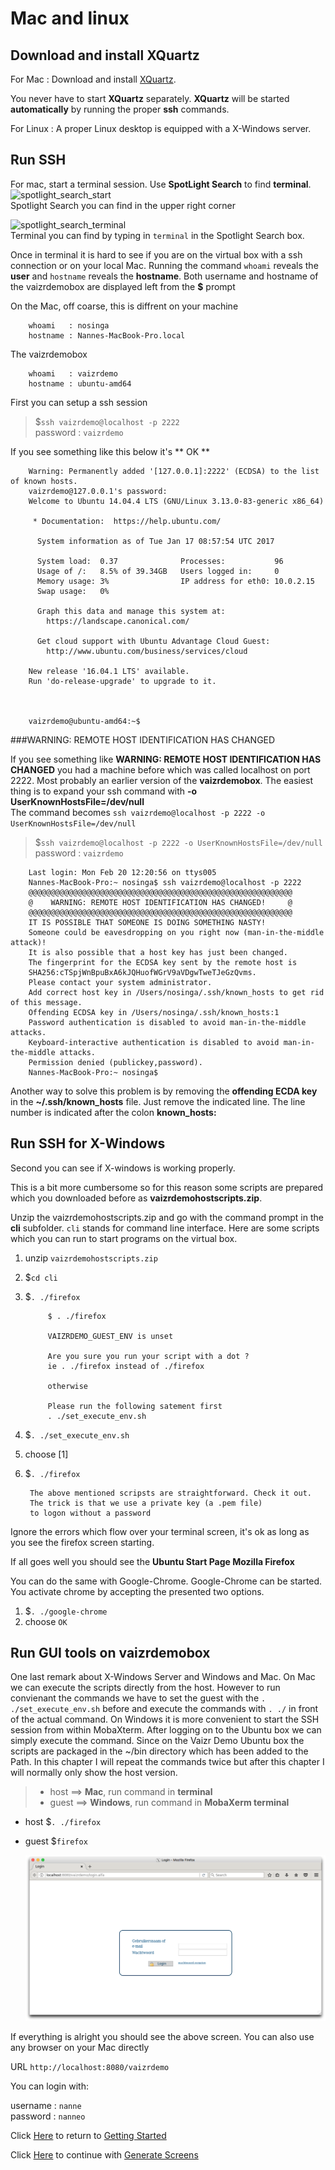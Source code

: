 # Mac and linux

## Download and install XQuartz

For Mac : Download and install <a href='https://www.xquartz.org/' target='_blank'>XQuartz</a>.  

You never have to start **XQuartz** separately. **XQuartz** will be started **automatically** by running the proper **ssh** commands.  

For Linux : A proper Linux desktop is equipped with a X-Windows server.

## Run SSH

For mac, start a terminal session. Use **SpotLight Search** to find **terminal**. 
![spotlight_search_start](./../../images/spotlight_search_start.png)  
Spotlight Search you can find in the upper right corner  


![spotlight_search_terminal](./../../images/spotlight_search_terminal.png)  
Terminal you can find by typing in `terminal` in the Spotlight Search box.

Once in terminal it is hard to see if you are on the virtual box with a ssh connection or on your local Mac. Running the command `whoami` reveals the **user** and `hostname` reveals the **hostname**. Both username and hostname of the vaizrdemobox are displayed left from the **$** prompt 

On the Mac, off coarse, this is diffrent on your machine

        whoami   : nosinga
        hostname : Nannes-MacBook-Pro.local

The vaizrdemobox

        whoami   : vaizrdemo
        hostname : ubuntu-amd64

First you can setup a ssh session  
> $`ssh vaizrdemo@localhost -p 2222`  
> password : `vaizrdemo`

If you see something like this below it's ** OK **

        Warning: Permanently added '[127.0.0.1]:2222' (ECDSA) to the list of known hosts.
        vaizrdemo@127.0.0.1's password:
        Welcome to Ubuntu 14.04.4 LTS (GNU/Linux 3.13.0-83-generic x86_64)

         * Documentation:  https://help.ubuntu.com/

          System information as of Tue Jan 17 08:57:54 UTC 2017

          System load:  0.37              Processes:           96
          Usage of /:   8.5% of 39.34GB   Users logged in:     0
          Memory usage: 3%                IP address for eth0: 10.0.2.15
          Swap usage:   0%

          Graph this data and manage this system at:
            https://landscape.canonical.com/

          Get cloud support with Ubuntu Advantage Cloud Guest:
            http://www.ubuntu.com/business/services/cloud

        New release '16.04.1 LTS' available.
        Run 'do-release-upgrade' to upgrade to it.



        vaizrdemo@ubuntu-amd64:~$

###WARNING: REMOTE HOST IDENTIFICATION HAS CHANGED

If you see something like **WARNING: REMOTE HOST IDENTIFICATION HAS CHANGED** you had a machine before which was called localhost on port 2222. Most probably an earlier version of the **vaizrdemobox**.  The easiest thing is to expand your ssh command with **-o UserKnownHostsFile=/dev/null**  
The command becomes `ssh vaizrdemo@localhost -p 2222 -o UserKnownHostsFile=/dev/null`

> $`ssh vaizrdemo@localhost -p 2222 -o UserKnownHostsFile=/dev/null`  
> password : `vaizrdemo`


        Last login: Mon Feb 20 12:20:56 on ttys005
        Nannes-MacBook-Pro:~ nosinga$ ssh vaizrdemo@localhost -p 2222
        @@@@@@@@@@@@@@@@@@@@@@@@@@@@@@@@@@@@@@@@@@@@@@@@@@@@@@@@@@@
        @    WARNING: REMOTE HOST IDENTIFICATION HAS CHANGED!     @
        @@@@@@@@@@@@@@@@@@@@@@@@@@@@@@@@@@@@@@@@@@@@@@@@@@@@@@@@@@@
        IT IS POSSIBLE THAT SOMEONE IS DOING SOMETHING NASTY!
        Someone could be eavesdropping on you right now (man-in-the-middle attack)!
        It is also possible that a host key has just been changed.
        The fingerprint for the ECDSA key sent by the remote host is
        SHA256:cTSpjWnBpuBxA6kJQHuofWGrV9aVDgwTweTJeGzQvms.
        Please contact your system administrator.
        Add correct host key in /Users/nosinga/.ssh/known_hosts to get rid of this message.
        Offending ECDSA key in /Users/nosinga/.ssh/known_hosts:1
        Password authentication is disabled to avoid man-in-the-middle attacks.
        Keyboard-interactive authentication is disabled to avoid man-in-the-middle attacks.
        Permission denied (publickey,password).
        Nannes-MacBook-Pro:~ nosinga$ 

Another way to solve this problem is by removing the **offending ECDA key** in the **~/.ssh/known_hosts** file. Just remove the indicated line. The line number is indicated after the colon **known_hosts:**


## Run SSH for X-Windows
Second you can see if X-windows is working properly.  

This is a bit more cumbersome so for this reason some scripts are prepared which you downloaded before as **vaizrdemohostscripts.zip**.  

Unzip the vaizrdemohostscripts.zip and go with the command prompt in the **cli** subfolder. `cli` stands for command line interface. Here are some scripts which you can run to start programs on the virtual box.

1. unzip `vaizrdemohostscripts.zip`
2. $`cd cli`
3. $`. ./firefox`

            $ . ./firefox

            VAIZRDEMO_GUEST_ENV is unset

            Are you sure you run your script with a dot ?
            ie . ./firefox instead of ./firefox

            otherwise

            Please run the following satement first
            . ./set_execute_env.sh

4. $`. ./set_execute_env.sh`
5. choose [1]
6. $`. ./firefox`

        The above mentioned scripsts are straightforward. Check it out. 
        The trick is that we use a private key (a .pem file) 
        to logon without a password

Ignore the errors which flow over your terminal screen, it's ok as long as you see the firefox screen starting.  

If all goes well you should see the **Ubuntu Start Page Mozilla Firefox**  

You can do the same with Google-Chrome. Google-Chrome can be started. You activate chrome by accepting the presented two options.

1. $`. ./google-chrome`
2. choose `OK`

## Run GUI tools on vaizrdemobox
One last remark about X-Windows Server and Windows and Mac. On Mac we can execute the scripts directly from the host. However to run convienant the commands we have to set the guest with the `. ./set_execute_env.sh` before and execute the commands with `. ./` in front of the actual command. On Windows it is more convenient to start the SSH session from within MobaXterm. After logging on to the Ubuntu box we can simply execute the command. Since on the Vaizr Demo Ubuntu box the scripts are packaged in the ~/bin directory which has been added to the Path. In this chapter I will repeat the commands twice but after this chapter I will normally only show the host version.

>  * host ==> **Mac**, run command in **terminal**
>   * guest ==> **Windows**, run command in **MobaXerm terminal**  

* host  $`. ./firefox`
* guest $`firefox`

    ![firefox_vaizrdemo](./../images/firefox_vaizrdemo.png)

If everything is alright you should see the above screen. You can also use any browser on your Mac directly  

URL `http://localhost:8080/vaizrdemo`  

You can login with:

username : `nanne`  
password : `nanneo`  

Click [Here](./../professionalpowerui/gettingstarted) to return to [Getting Started](./../professionalpowerui/gettingstarted)  

Click [Here](./../professionalpowerui/masterdetail) to continue with [Generate Screens](./../professionalpowerui/masterdetail)
